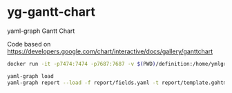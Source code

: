 # yg-gantt-chart
yaml-graph Gantt Chart

Code based on https://developers.google.com/chart/interactive/docs/gallery/ganttchart

```bash
docker run -it -p7474:7474 -p7687:7687 -v $(PWD)/definition:/home/ymlgraph/definition -v $(PWD)/report:/home/ymlgraph/report nextmetaphor/yaml-graph

yaml-graph load
yaml-graph report --load -f report/fields.yaml -t report/template.gohtml > report/output.html 
```